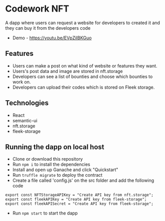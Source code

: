 # Codework NFT
A dapp where users can request a website for developers to created it and they can buy it from the developers code

- Demo - https://youtu.be/EVpZiIBKGuo

## Features
- Users can make a post on what kind of website or features they want.
- Users's post data and image are stored in nft.storage
- Developers can see a list of bounties and choose which bounties to work on.
- Developers can upload their codes which is stored on Fleek storage.

## Technologies
- React
- semantic-ui
- nft.storage
- fleek-storage

## Running the dapp on local host
- Clone or download this repository
- Run `npm i` to install the dependencies
- Install and open up Ganache and click "Quickstart"
- Run `truffle migrate` to deploy the contract
- Create a file called 'config.js' on the src folder and add the following code
```
export const NFTStorageAPIKey = "Create API key from nft.storage";
export const fleekAPIKey = "Create API key from fleek-storage";
export const fleekAPISecret = "Create API key from fleek-storage";
```
- Run `npm start` to start the dapp